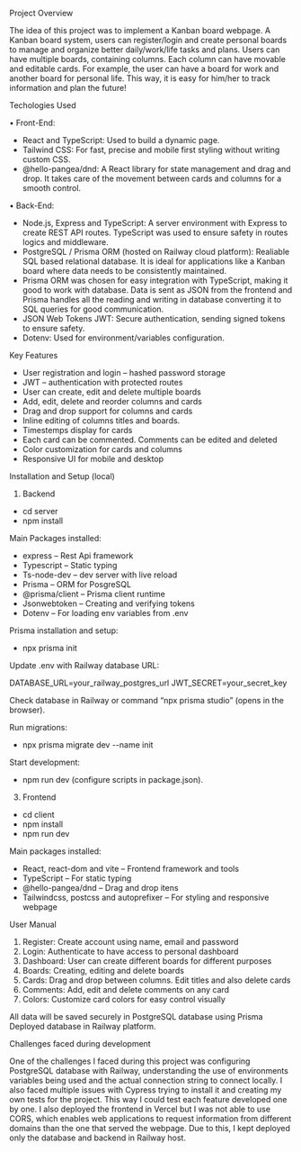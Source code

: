 Project Overview

The idea of this project was to implement a Kanban board webpage. A Kanban board
system, users can register/login and create personal boards to manage and organize
better daily/work/life tasks and plans. Users can have multiple boards, containing
columns. Each column can have movable and editable cards. For example, the user
can have a board for work and another board for personal life. This way, it is easy for
him/her to track information and plan the future!

Techologies Used

• Front-End:
- React and TypeScript: Used to build a dynamic page.
- Tailwind CSS: For fast, precise and mobile first styling without writing custom CSS.
- @hello-pangea/dnd: A React library for state management and drag and drop. It takes
care of the movement between cards and columns for a smooth control.

• Back-End:
- Node.js, Express and TypeScript: A server environment with Express to create REST
API routes. TypeScript was used to ensure safety in routes logics and middleware.
- PostgreSQL / Prisma ORM (hosted on Railway cloud platform): Realiable SQL
based relational database. It is ideal for applications like a Kanban board where data
needs to be consistently maintained.
- Prisma ORM was chosen for easy integration with TypeScript, making it good to work
with database. Data is sent as JSON from the frontend and Prisma handles all the
reading and writing in database converting it to SQL queries for good communication.
- JSON Web Tokens JWT: Secure authentication, sending signed tokens to ensure
safety.
- Dotenv: Used for environment/variables configuration.

Key Features

- User registration and login – hashed password storage
- JWT – authentication with protected routes
- User can create, edit and delete multiple boards
- Add, edit, delete and reorder columns and cards
- Drag and drop support for columns and cards
- Inline editing of columns titles and boards.
- Timestemps display for cards
- Each card can be commented. Comments can be edited and deleted
- Color customization for cards and columns
- Responsive UI for mobile and desktop

Installation and Setup (local)

1. Backend
- cd server
- npm install

Main Packages installed:

- express – Rest Api framework
- Typescript – Static typing
- Ts-node-dev – dev server with live reload
- Prisma – ORM for PosgreSQL
- @prisma/client – Prisma client runtime
- Jsonwebtoken – Creating and verifying tokens
- Dotenv – For loading env variables from .env

Prisma installation and setup:
- npx prisma init

Update .env with Railway database URL:

DATABASE_URL=your_railway_postgres_url
JWT_SECRET=your_secret_key

Check database in Railway or command “npx prisma studio” (opens in the browser).

Run migrations:
- npx prisma migrate dev --name init

Start development:
- npm run dev (configure scripts in package.json).

3. Frontend
- cd client
- npm install
- npm run dev

Main packages installed:
- React, react-dom and vite – Frontend framework and tools
- TypeScript – For static typing
- @hello-pangea/dnd – Drag and drop itens
- Tailwindcss, postcss and autoprefixer – For styling and responsive webpage
  
User Manual

1. Register: Create account using name, email and password
2. Login: Authenticate to have access to personal dashboard
3. Dashboard: User can create different boards for different purposes
4. Boards: Creating, editing and delete boards
5. Cards: Drag and drop between columns. Edit titles and also delete cards
6. Comments: Add, edit and delete comments on any card
7. Colors: Customize card colors for easy control visually

All data will be saved securely in PostgreSQL database using Prisma
Deployed database in Railway platform.

Challenges faced during development

One of the challenges I faced during this project was configuring PostgreSQL
database with Railway, understanding the use of environments variables being used
and the actual connection string to connect locally. I also faced multiple issues with
Cypress trying to install it and creating my own tests for the project. This way I could
test each feature developed one by one. I also deployed the frontend in Vercel but I
was not able to use CORS, which enables web applications to request information
from different domains than the one that served the webpage. Due to this, I kept
deployed only the database and backend in Railway host.
